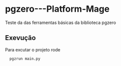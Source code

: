 # pgzero---Platform-Mage
Teste da das ferramentas básicas da biblioteca pgzero

## Exevução

Para excutar o projeto rode

```bash
  pgzrun main.py
```
